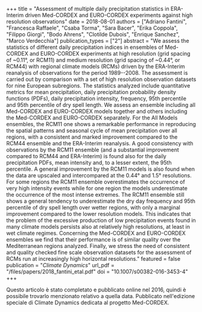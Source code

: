 +++
title = "Assessment of multiple daily precipitation statistics in ERA-Interim driven Med-CORDEX and EURO-CORDEX experiments against high resolution observations"
date = 2018-08-01
authors = ["Adriano Fantini", "Francesca Raffaele", "Csaba Torma", "Sara Bacer", "Erika Coppola", "Filippo Giorgi", "Bodo Ahrens", "Clotilde Dubois", "Enrique Sanchez", "Marco Verdecchia"]
publication_types = ["2"]
abstract = "We assess the statistics of different daily precipitation indices in ensembles of Med-CORDEX and EURO-CORDEX experiments at high resolution (grid spacing of ~0.11°, or RCM11) and medium resolution (grid spacing of ~0.44°, or RCM44) with regional climate models (RCMs) driven by the ERA-Interim reanalysis of observations for the period 1989--2008. The assessment is carried out by comparison with a set of high resolution observation datasets for nine European subregions. The statistics analyzed include quantitative metrics for mean precipitation, daily precipitation probability density functions (PDFs), daily precipitation intensity, frequency, 95th percentile and 95th percentile of dry spell length. We assess an ensemble including all Med-CORDEX and EURO-CORDEX models together and others including the Med-CORDEX and EURO-CORDEX separately. For the All Models ensembles, the RCM11 one shows a remarkable performance in reproducing the spatial patterns and seasonal cycle of mean precipitation over all regions, with a consistent and marked improvement compared to the RCM44 ensemble and the ERA-Interim reanalysis. A good consistency with observations by the RCM11 ensemble (and a substantial improvement compared to RCM44 and ERA-Interim) is found also for the daily precipitation PDFs, mean intensity and, to a lesser extent, the 95th percentile. A general improvement by the RCM11 models is also found when the data are upscaled and intercompared at the 0.44° and 1.5° resolutions. For some regions the RCM11 ensemble overestimates the occurrence of very high intensity events while for one region the models underestimate the occurrence of the most intense extremes. The RCM11 ensemble still shows a general tendency to underestimate the dry day frequency and 95th percentile of dry spell length over wetter regions, with only a marginal improvement compared to the lower resolution models. This indicates that the problem of the excessive production of low precipitation events found in many climate models persists also at relatively high resolutions, at least in wet climate regimes. Concerning the Med-CORDEX and EURO-CORDEX ensembles we find that their performance is of similar quality over the Mediterranean regions analyzed. Finally, we stress the need of consistent and quality checked fine scale observation datasets for the assessment of RCMs run at increasingly high horizontal resolutions."
featured = false
publication = "*Climate Dynamics*"
url_pdf = "/files/papers/2018_fantini_etal.pdf"
doi = "10.1007/s00382-016-3453-4"
+++

Questo articolo è stato completato e pubblicato online nel 2016, quindi è possibile trovarlo menzionato relativo a quella data. Pubblicato nell'edizione speciale di Climate Dynamics dedicata al progetto Med-CORDEX.
